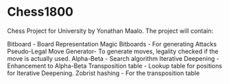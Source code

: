 Chess1800
=========

Chess Project for University by Yonathan Maalo.
The project will contain:

Bitboard - Board Representation
Magic Bitboards - For generating Attacks
Pseudo-Legal Move Generator- To generate moves, legality checked if the move is actually used.
Alpha-Beta - Search algorithm
Iterative Deepening - Enhancement to Alpha-Beta
Transposition table - Lookup table for positions for Iterative Deepening.
Zobrist hashing - For the transposition table

